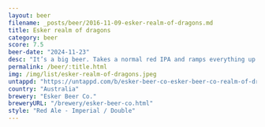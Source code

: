 ```yaml
---
layout: beer
filename: _posts/beer/2016-11-09-esker-realm-of-dragons.md
title: Esker realm of dragons
category: beer
score: 7.5
beer-date: "2024-11-23"
desc: "It’s a big beer. Takes a normal red IPA and ramps everything up. Almost moves into the barley wine territory. I’m probably having this a the wrong time. After a big meal it’s a bit much. I’ll have to rate again in the future"
permalink: /beer/:title.html
img: /img/list/esker-realm-of-dragons.jpeg
untappd: "https://untappd.com/b/esker-beer-co-esker-beer-co-realm-of-dragons/6019528"
country: "Australia"
brewery: "Esker Beer Co."
breweryURL: "/brewery/esker-beer-co.html"
style: "Red Ale - Imperial / Double"
---
```

